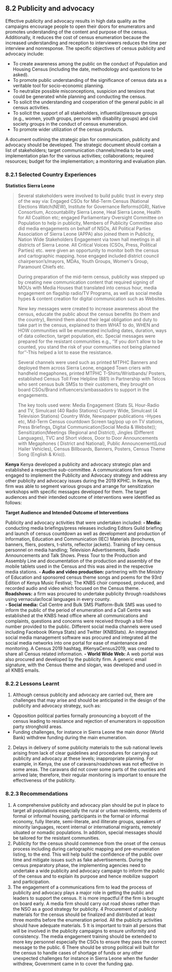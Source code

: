 ## 8.2	Publicity and advocacy
Effective publicity and advocacy results in high data quality as the campaigns encourage people to open their doors for enumerators and promotes understanding of the content and purpose of the census. Additionally, it reduces the cost of census enumeration because the increased understanding and reception to interviewers reduces the time per interview and nonresponse. The specific objectives of census publicity and advocacy include: 
-	To create awareness among the public on the conduct of Population and Housing Census (including the date, methodology and questions to be asked). 
-	To promote public understanding of the significance of census data as a veritable tool for socio-economic planning. 
-	To neutralize possible misconceptions, suspicion and tensions that could be generated while planning and conducting the census. 
-	To solicit the understanding and cooperation of the general public in all census activities.
-	To solicit the support of all stakeholders, influential/pressure groups (e.g., women, youth groups, persons with disability groups) and civil society groups in the conduct of census enumeration.
-	To promote wider utilization of the census products.

A document outlining the strategic plan for communication, publicity and advocacy should be developed. The strategic document should contain a list of stakeholders; target communication channels/media to be used; implementation plan for the various activities; collaborations; required resources; budget for the implementation; a monitoring and evaluation plan. 

### 8.2.1	Selected Country Experiences
**Statistics Sierra Leone**
>Several stakeholders were involved to build public trust in every step of the way via: Engaged CSOs for Mid-Term Census (National Elections Watch(NEW), Institute for Governance Reforms(IGR), Native Consortium, Accountability Sierra Leone, Heal Sierra Leone, Health for All Coalition etc; engaged Parliamentary Oversight Committee on Population to help in publicity, Members of Publicity Committee  also did media engagements on behalf of NSOs, All Political Parties Association of Sierra Leone (APPA) also joined them in Publicity, Nation Wide Stakeholders Engagement via town hall meetings in all districts of Sierra Leone. All Critical Voices (CSOs, Press, Political Parties) etc. were given an opportunity to monitor both the census and cartographic mapping.  hose engaged included district council chairperson’s/mayors, MDAs, Youth Groups, Women's Group, Paramount Chiefs etc.
>
>During preparation of the mid-term census, publicity was stepped up by creating new communication content that required signing of MOUs with Media Houses that translated into census hour, media engagement on flagship radio/TV Programs, as well as social media hypes & content creation for digital communication such as Websites. 
>
>New key messages were created to increase awareness about the census, educate the public about the census benefits (to them and the country), Remind them about their legal obligation and duty to take part in the census, explained to them WHAT to do, WHEN and HOW communities will be enumerated including dates, duration, ways of data collection, target population, etc. Special messages were prepared for the resistant communities e.g., ‘’If you don’t allow to be counted, you stand the risk of your communities not being planned for’’-This helped a lot to ease the resistance.
> 
>Several channels were used such as printed MTPHC Banners and deployed them across Sierra Leone, engaged Town criers with handheld megaphones, printed MTPHC T-Shirts/Wristbands/ Posters, established Census Toll Free Helpline (881) in Partnership with Telcos who sent census bulk SMSs to their customers, they brought on board CSOs/Brand influencers/ambassadors to support in the engagements.
>
>The key tools used were:  Media Engagement (Stats SL Hour-Radio and TV, Simulcast (40  Radio Stations) Country Wide, Simulcast (4 Television Stations) Country Wide, Newspaper publications –Hypes etc, Mid-Term Census countdown Screen tag/pop up on TV stations, Press Briefings, Digital Communication(Social Media & Website)); Sensitization(Meetings (Regional and District), Jingles (Different Languages), TVC and Short videos, Door to Door Announcements with Megaphones ( District and National), Public Announcement(Loud Hailer Vehicles), Census Billboards, Banners, Posters, Census Theme Song (English & Krio)).

**Kenya**
Kenya developed a publicity and advocacy strategic plan and established a respective sub-committee. A communications firm was engaged to implement the Publicity and Advocacy strategy and address any other publicity and advocacy issues during the 2019 KPHC. In Kenya, the firm was able to segment various groups and arrange for sensitization workshops with specific messages developed for them. The target audiences and their intended outcome of interventions were identified as follows: 

**Target Audience and Intended Outcome of Interventions**






Publicity and advocacy activities that were undertaken included: 
**-	Media:**  conducting media briefings/press releases including Editors Guild briefing and launch of census countdown as well as development and production of Information, Education and Communication (IEC) Materials (brochures, banners, fliers, posters, t-shirts, reflector jackets). Training of key census personnel on media handling; Television Advertisements, Radio Announcements and Talk Shows. Press Tour to the Production and Assembly Line and documentation of the production and assembly of the mobile tablets used in the Census and this was aired in the respective media stations.
**-	Audio and video production:** partnering with the Ministry of Education and sponsored census theme songs and poems for the 93rd Edition of Kenya Music Festival; The KNBS choir composed, produced, and recorded audio and video which focused on the Census theme.
**-	Roadshows:** a firm was procured to undertake publicity through roadshows using vernacular/local languages in every county.  
**-	Social media:** Call Centre and Bulk SMS Platform-Bulk SMS was used to inform the public of the period of enumeration and a Call Centre was established at the KNBS head office where all communications and complaints, questions and concerns were received through a toll-free number provided to the public. Different social media channels were used including Facebook (Kenya Stats) and Twitter (KNBStats). An integrated social media management software was procured and integrated all the social media networks into one portal for ease of maintenance and monitoring. A Census 2019 hashtag, #KenyaCensus2019, was created to share all Census related information. 
**-	World Wide Web:** A web portal was also procured and developed by the publicity firm. A generic email signature, with the Census theme and slogan, was developed and used in all KNBS emails. 

### 8.2.2	Lessons Learnt
1. Although census publicity and advocacy are carried out, there are challenges that may arise and should be anticipated in the design of the publicity and advocacy strategy, such as: 
-	Opposition political parties formally pronouncing a boycott of the census leading to resistance and rejection of enumerators in opposition party stronghold areas. 
-	Funding challenges, for instance in Sierra Leone the main donor (World Bank) withdrew funding during the main enumeration.
2. Delays in delivery of some publicity materials to the sub national levels arising from lack of clear guidelines and procedures for carrying out publicity and advocacy at these levels; inappropriate planning. For example, in Kenya, the use of caravans/roadshows was not effective in some areas. The caravans did not cover some parts of the counties and arrived late; therefore, their regular monitoring is important to ensure the effectiveness of the publicity. 

### 8.2.3	Recommendations
1.	A comprehensive publicity and advocacy plan should be put in place to target all populations especially the rural or urban residents, residents of formal or informal housing, participants in the formal or informal economy, fully literate, semi-literate, and illiterate groups, speakers of minority languages, recent internal or international migrants, remotely situated or nomadic populations. In addition, special messages should be tailored for the resistant communities.
2.	Publicity for the census should commence from the onset of the census process including during cartographic mapping and pre-enumeration listing, to the end.  This will help build the confidence of the public over time and mitigate issues such as fake advertisements. During the census preparatory phase, the implementing agencies need to undertake a wide publicity and advocacy campaign to inform the public of the census and to explain its purpose and hence mobilize support and participation. 
3.	The engagement of a communications firm to lead the process of publicity and advocacy plays a major role in getting the public and leaders to support the census. It is more impactful if the firm is brought on board early. A media firm should carry out road shows rather than the NSO as a good strategy for publicity.
4	Procurement of publicity materials for the census should be finalized and distributed at least three months before the enumeration period. All the publicity activities should have adequate materials.
5	It is important to train all persons that will be involved in the publicity campaigns to ensure uniformity and consistency. The media engagement training should be extended to more key personnel especially the CSOs to ensure they pass the correct message to the public.
6	There should be strong political will built for the census to handle cases of shortage of funds or any other unexpected challenges for instance in Sierra Leone when the funder withdrew, Government came in to cover the funding gap.
